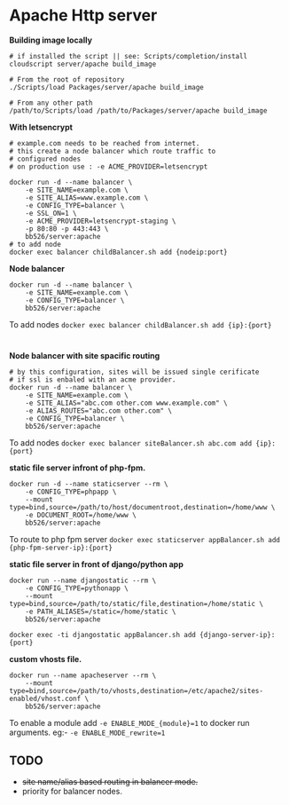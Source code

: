 # Apache Http server

**Building image locally**
```
# if installed the script || see: Scripts/completion/install
cloudscript server/apache build_image

# From the root of repository
./Scripts/load Packages/server/apache build_image

# From any other path
/path/to/Scripts/load /path/to/Packages/server/apache build_image
```

**With letsencrypt**
```
# example.com needs to be reached from internet.
# this create a node balancer which route traffic to
# configured nodes
# on production use : -e ACME_PROVIDER=letsencrypt

docker run -d --name balancer \
    -e SITE_NAME=example.com \
    -e SITE_ALIAS=www.example.com \
    -e CONFIG_TYPE=balancer \
    -e SSL_ON=1 \
    -e ACME_PROVIDER=letsencrypt-staging \
    -p 80:80 -p 443:443 \
    bb526/server:apache
# to add node
docker exec balancer childBalancer.sh add {nodeip:port}
```

**Node balancer**
```
docker run -d --name balancer \
    -e SITE_NAME=example.com \
    -e CONFIG_TYPE=balancer \
    bb526/server:apache
```
To add nodes
`docker exec balancer childBalancer.sh add {ip}:{port}`

#

**Node balancer with site spacific routing**
```
# by this configuration, sites will be issued single cerificate
# if ssl is enbaled with an acme provider.
docker run -d --name balancer \
    -e SITE_NAME=example.com \
    -e SITE_ALIAS="abc.com other.com www.example.com" \
    -e ALIAS_ROUTES="abc.com other.com" \
    -e CONFIG_TYPE=balancer \
    bb526/server:apache
```
To add nodes
`docker exec balancer siteBalancer.sh abc.com add {ip}:{port}`

**static file server infront of php-fpm.**
```
docker run -d --name staticserver --rm \
    -e CONFIG_TYPE=phpapp \
    --mount type=bind,source=/path/to/host/documentroot,destination=/home/www \
    -e DOCUMENT_ROOT=/home/www \
    bb526/server:apache
```
To route to php fpm server `docker exec staticserver appBalancer.sh add {php-fpm-server-ip}:{port}`

**static file server in front of django/python app**
```
docker run --name djangostatic --rm \
    -e CONFIG_TYPE=pythonapp \
    --mount type=bind,source=/path/to/static/file,destination=/home/static \
    -e PATH_ALIASES=/static=/home/static \
    bb526/server:apache

docker exec -ti djangostatic appBalancer.sh add {django-server-ip}:{port}
```

**custom vhosts file.**
```
docker run --name apacheserver --rm \
    --mount type=bind,source=/path/to/vhosts,destination=/etc/apache2/sites-enabled/vhost.conf \
    bb526/server:apache

```
To enable a module add `-e ENABLE_MODE_{module}=1` to docker run arguments. eg:- `-e ENABLE_MODE_rewrite=1`

## TODO ##
- ~~site name/alias based routing in balancer mode.~~
- priority for balancer nodes.
